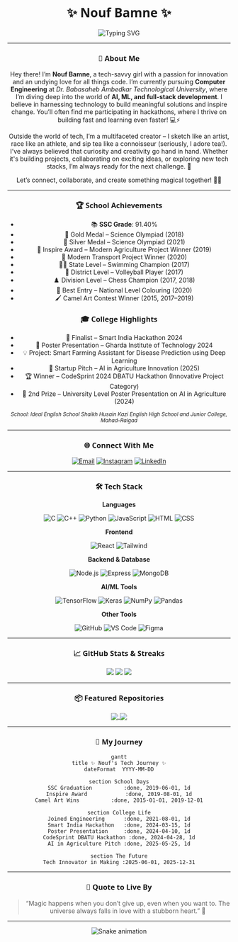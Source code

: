 <div align="center">

<h1 align="center">✨ Nouf Bamne ✨</h1>

<p><img src="https://readme-typing-svg.demolab.com?font=Fira+Code&weight=500&size=24&pause=1000&center=true&vCenter=true&width=435&lines=Hey+there!+I'm+Nouf+Bamne+%F0%9F%91%90;Computer+Engineering+Student+%F0%9F%92%BB;AI+%E2%9A%9B%EF%B8%8F+ML+%F0%9F%94%8E+Full-Stack+Dev+%F0%9F%92%A1;Hackathon+Lover+%F0%9F%8F%81+Sketch+Artist+%F0%9F%8E%A8+Tea+Lover+%F0%9F%8D%B5" alt="Typing SVG" /></p>

---

### 🌸 About Me

Hey there! I’m <strong>Nouf Bamne</strong>, a tech-savvy girl with a passion for innovation and an undying love for all things code. I’m currently pursuing <strong>Computer Engineering</strong> at <em>Dr. Babasaheb Ambedkar Technological University</em>, where I’m diving deep into the world of <strong>AI, ML, and full-stack development</strong>. I believe in harnessing technology to build meaningful solutions and inspire change. You’ll often find me participating in hackathons, where I thrive on building fast and learning even faster! 💻⚡

Outside the world of tech, I’m a multifaceted creator – I sketch like an artist, race like an athlete, and sip tea like a connoisseur (seriously, I adore tea!). I’ve always believed that curiosity and creativity go hand in hand. Whether it's building projects, collaborating on exciting ideas, or exploring new tech stacks, I’m always ready for the next challenge. 🌟

Let’s connect, collaborate, and create something magical together! 🎀✨

---

### 🏆 School Achievements

<ul>
  <li>📚 <strong>SSC Grade</strong>: 91.40%</li>
  <li>🥇 Gold Medal – Science Olympiad (2018)</li>
  <li>🥈 Silver Medal – Science Olympiad (2021)</li>
  <li>🌾 Inspire Award – Modern Agriculture Project Winner (2019)</li>
  <li>🚜 Modern Transport Project Winner (2020)</li>
  <li>🏊‍♀️ State Level – Swimming Champion (2017)</li>
  <li>🏐 District Level – Volleyball Player (2017)</li>
  <li>♟️ Division Level – Chess Champion (2017, 2018)</li>
  <li>🎨 Best Entry – National Level Colouring (2020)</li>
  <li>🖌️ Camel Art Contest Winner (2015, 2017–2019)</li>
</ul>

### 🎓 College Highlights

<ul>
  <li>🎯 Finalist – Smart India Hackathon 2024</li>
  <li>🧾 Poster Presentation – Gharda Institute of Technology 2024</li>
  <li>💡 Project: Smart Farming Assistant for Disease Prediction using Deep Learning</li>
  <li>🌱 Startup Pitch – AI in Agriculture Innovation (2025)</li>
  <li>🏆 Winner – CodeSprint 2024 DBATU Hackathon (Innovative Project Category)</li>
  <li>🎨 2nd Prize – University Level Poster Presentation on AI in Agriculture (2024)</li>
</ul>

<sub><em>School: Ideal English School Shaikh Husain Kazi English High School and Junior College, Mahad-Raigad</em></sub>

---

### 🌐 Connect With Me

[![Email](https://img.shields.io/badge/Email-noufbamne@gmail.com-D14836?style=flat&logo=gmail&logoColor=white)](mailto:noufbamne@gmail.com)
[![Instagram](https://img.shields.io/badge/Instagram-@nouf_bamne-E4405F?style=flat&logo=instagram&logoColor=white)](https://instagram.com/nouf_bamne)
[![LinkedIn](https://img.shields.io/badge/LinkedIn-Nouf%20Bamne-0077B5?style=flat&logo=linkedin&logoColor=white)](https://linkedin.com/in/nouf-bamne)

---

### 🛠️ Tech Stack

**Languages**

![C](https://img.shields.io/badge/C-00599C?style=for-the-badge&logo=c&logoColor=white)
![C++](https://img.shields.io/badge/C++-00599C?style=for-the-badge&logo=c%2B%2B&logoColor=white)
![Python](https://img.shields.io/badge/Python-3776AB?style=for-the-badge&logo=python&logoColor=white)
![JavaScript](https://img.shields.io/badge/JavaScript-F7DF1E?style=for-the-badge&logo=javascript&logoColor=black)
![HTML](https://img.shields.io/badge/HTML5-E34F26?style=for-the-badge&logo=html5&logoColor=white)
![CSS](https://img.shields.io/badge/CSS3-1572B6?style=for-the-badge&logo=css3&logoColor=white)

**Frontend**

![React](https://img.shields.io/badge/React-61DAFB?style=for-the-badge&logo=react&logoColor=black)
![Tailwind](https://img.shields.io/badge/Tailwind_CSS-38B2AC?style=for-the-badge&logo=tailwind-css&logoColor=white)

**Backend & Database**

![Node.js](https://img.shields.io/badge/Node.js-339933?style=for-the-badge&logo=nodedotjs&logoColor=white)
![Express](https://img.shields.io/badge/Express.js-000000?style=for-the-badge&logo=express&logoColor=white)
![MongoDB](https://img.shields.io/badge/MongoDB-47A248?style=for-the-badge&logo=mongodb&logoColor=white)

**AI/ML Tools**

![TensorFlow](https://img.shields.io/badge/TensorFlow-FF6F00?style=for-the-badge&logo=tensorflow&logoColor=white)
![Keras](https://img.shields.io/badge/Keras-D00000?style=for-the-badge&logo=keras&logoColor=white)
![NumPy](https://img.shields.io/badge/Numpy-013243?style=for-the-badge&logo=numpy&logoColor=white)
![Pandas](https://img.shields.io/badge/Pandas-150458?style=for-the-badge&logo=pandas&logoColor=white)

**Other Tools**

![GitHub](https://img.shields.io/badge/GitHub-181717?style=for-the-badge&logo=github&logoColor=white)
![VS Code](https://img.shields.io/badge/VS%20Code-007ACC?style=for-the-badge&logo=visual-studio-code&logoColor=white)
![Figma](https://img.shields.io/badge/Figma-F24E1E?style=for-the-badge&logo=figma&logoColor=white)

---

### 📈 GitHub Stats & Streaks

<p align="center">
  <img src="https://github-readme-stats.vercel.app/api?username=noufbamne&show_icons=true&theme=tokyonight" />
  <img src="https://github-readme-streak-stats.herokuapp.com/?user=noufbamne&theme=tokyonight" />
  <img src="https://github-readme-stats.vercel.app/api/top-langs/?username=noufbamne&layout=compact&theme=tokyonight" />
</p>

---

### 📦 Featured Repositories

<div align="center">

  <a href="https://github.com/noufbamne/Smart-Farming-Assistant" target="_blank">
    <img align="center" src="https://github-readme-stats.vercel.app/api/pin/?username=noufbamne&repo=Smart-Farming-Assistant&theme=tokyonight" />
  </a>

  <a href="https://github.com/noufbamne/AI-Agriculture-Pitch-Deck" target="_blank">
    <img align="center" src="https://github-readme-stats.vercel.app/api/pin/?username=noufbamne&repo=AI-Agriculture-Pitch-Deck&theme=tokyonight" />
  </a>

</div>

---

### 📅 My Journey

```mermaid
gantt
title ✨ Nouf's Tech Journey ✨
dateFormat  YYYY-MM-DD

section School Days
SSC Graduation          :done, 2019-06-01, 1d
Inspire Award            :done, 2019-08-01, 1d
Camel Art Wins          :done, 2015-01-01, 2019-12-01

section College Life
Joined Engineering      :done, 2021-08-01, 1d
Smart India Hackathon   :done, 2024-03-15, 1d
Poster Presentation     :done, 2024-04-10, 1d
CodeSprint DBATU Hackathon :done, 2024-04-28, 1d
AI in Agriculture Pitch :done, 2025-05-25, 1d

section The Future
Tech Innovator in Making :2025-06-01, 2025-12-31
```

---

### 💫 Quote to Live By

> “Magic happens when you don’t give up, even when you want to. The universe always falls in love with a stubborn heart.” 🌌

---

<p align="center">
  <img src="https://cdn.jsdelivr.net/gh/Platane/snk@master/snapshots/github-contribution-grid-snake-dark.svg" alt="Snake animation" />
</p>

<style>
  h3, h2, h1 {
    font-family: 'Segoe UI', 'Fira Code', 'Cursive';
  }
</style>

<!-- Theme & Aesthetic: tokyo night, sparkly animations, glowing badges, elegant containers -->
